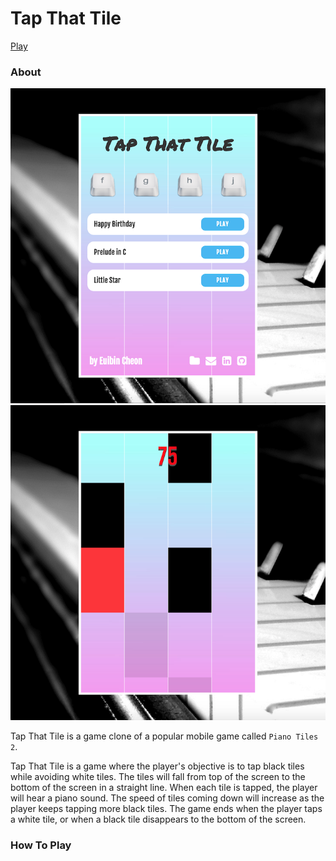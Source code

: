 # Tap That Tile

[Play](http://www.echeon.me/tap-that-tile)

### About

![Main Screen](docs/screenshot-1.png)
![Game Screen](docs/screenshot-2.png)

Tap That Tile is a game clone of a popular mobile game called `Piano Tiles 2`.

Tap That Tile is a game where the player's objective is to tap black tiles while avoiding white tiles. The tiles will fall from top of the screen to the bottom of the screen in a straight line. When each tile is tapped, the player will hear a piano sound. The speed of tiles coming down will increase as the player keeps tapping more black tiles. The game ends when the player taps a white tile, or when a black tile disappears to the bottom of the screen.


### How To Play

